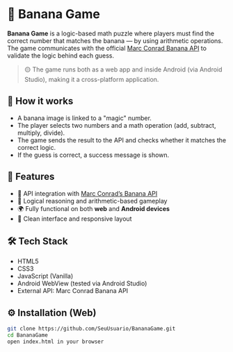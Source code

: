 # 🍌 Banana Game

**Banana Game** is a logic-based math puzzle where players must find the correct number that matches the banana — by using arithmetic operations. The game communicates with the official [Marc Conrad Banana API](https://marcconrad.com/uob/banana/api.php) to validate the logic behind each guess.

> 🟡 The game runs both as a web app and inside Android (via Android Studio), making it a cross-platform application.

## 🎯 How it works

- A banana image is linked to a "magic" number.
- The player selects two numbers and a math operation (add, subtract, multiply, divide).
- The game sends the result to the API and checks whether it matches the correct logic.
- If the guess is correct, a success message is shown.

## 🚀 Features

- 🔗 API integration with [Marc Conrad’s Banana API](https://marcconrad.com/uob/banana/api.php)
- 🧠 Logical reasoning and arithmetic-based gameplay
- 🌍 Fully functional on both **web** and **Android devices**
- 🧩 Clean interface and responsive layout

## 🛠 Tech Stack

- HTML5
- CSS3
- JavaScript (Vanilla)
- Android WebView (tested via Android Studio)
- External API: Marc Conrad Banana API

## ⚙️ Installation (Web)

```bash
git clone https://github.com/SeuUsuario/BananaGame.git
cd BananaGame
open index.html in your browser

